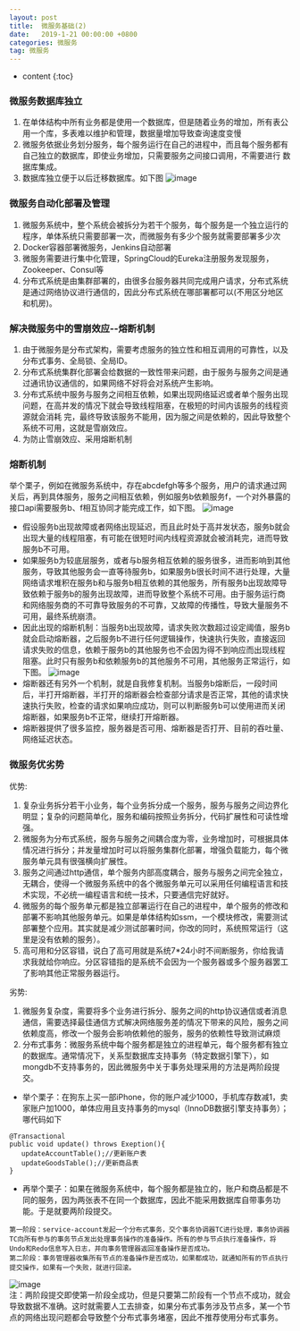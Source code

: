 ```yaml
---
layout: post
title:  微服务基础(2)
date:   2019-1-21 00:00:00 +0800
categories: 微服务
tag: 微服务
---
```


* content
{:toc}


### 微服务数据库独立
   1. 在单体结构中所有业务都是使用一个数据库，但是随着业务的增加，所有表公用一个库，多表难以维护和管理，数据量增加导致查询速度变慢
   2. 微服务依据业务划分服务，每个服务运行在自己的进程中，而且每个服务都有自己独立的数据库，即使业务增加，只需要服务之间接口调用，不需要进行
      数据库集成。
   3. 数据库独立便于以后迁移数据库。如下图
   ![image](https://beautifulgirlzhangxiaogui.top/styles/images/2.png)

### 微服务自动化部署及管理
1. 微服务系统中，整个系统会被拆分为若干个服务，每个服务是一个独立运行的程序，单体系统只需要部署一次，而微服务有多少个服务就需要部署多少次
2. Docker容器部署微服务，Jenkins自动部署
3. 微服务需要进行集中化管理，SpringCloud的Eureka注册服务发现服务，Zookeeper、Consul等
4. 分布式系统是由集群部署的，由很多台服务器共同完成用户请求，分布式系统是通过网络协议进行通信的，因此分布式系统在哪部署都可以(不用区分地区和机房)。

### 解决微服务中的雪崩效应--熔断机制
1. 由于微服务是分布式架构，需要考虑服务的独立性和相互调用的可靠性，以及分布式事务、全局锁、全局ID。
2. 分布式系统集群化部署会给数据的一致性带来问题，由于服务与服务之间是通过通讯协议通信的，如果网络不好将会对系统产生影响。
3. 分布式系统中服务与服务之间相互依赖，如果出现网络延迟或者单个服务出现问题，在高并发的情况下就会导致线程阻塞，在极短的时间内该服务的线程资源就会消耗  完，最终导致该服务不能用，因为服之间是依赖的，因此导致整个系统不可用，这就是雪崩效应。
4. 为防止雪崩效应、采用熔断机制

### 熔断机制
   举个栗子，例如在微服务系统中，存在abcdefgh等多个服务，用户的请求通过网关后，再到具体服务，服务之间相互依赖，例如服务b依赖服务f，一个对外暴露的接口api需要服务b、f相互协同才能完成工作，如下图。
   ![image](https://beautifulgirlzhangxiaogui.top/styles/images/4.png)
   * 假设服务b出现故障或者网络出现延迟，而且此时处于高并发状态，服务b就会出现大量的线程阻塞，有可能在很短时间内线程资源就会被消耗完，进而导致服务b不可用。
   * 如果服务b为较底层服务，或者与b服务相互依赖的服务很多，进而影响到其他服务，导致其他服务会一直等待服务b，如果服务b很长时间不进行处理，大量网络请求堆积在服务b和与服务b相互依赖的其他服务，所有服务b出现故障导致依赖于服务b的服务出现故障，进而导致整个系统不可用。由于服务运行商和网络服务商的不可靠导致服务的不可靠，又故障的传播性，导致大量服务不可用，最终系统崩溃。
   * 因此出现的熔断机制：当服务b出现故障，请求失败次数超过设定阈值，服务b就会启动熔断器，之后服务b不进行任何逻辑操作，快速执行失败，直接返回请求失败的信息，依赖于服务b的其他服务也不会因为得不到响应而出现线程阻塞。此时只有服务b和依赖服务b的其他服务不可用，其他服务正常运行，如下图。
   ![image](https://beautifulgirlzhangxiaogui.top/styles/images/5.png)
   * 熔断器还有另外一个机制，就是自我修复机制。当服务b熔断后，一段时间后，半打开熔断器，半打开的熔断器会检查部分请求是否正常，其他的请求快速执行失败，检查的请求如果响应成功，则可以判断服务b可以使用进而关闭熔断器，如果服务b不正常，继续打开熔断器。
   * 熔断器提供了很多监控，服务器是否可用、熔断器是否打开、目前的吞吐量、网络延迟状态。
   
### 微服务优劣势
优势:</br>
1. 复杂业务拆分若干小业务，每个业务拆分成一个服务，服务与服务之间边界化明显；复杂的问题简单化，服务和编码按照业务拆分，代码扩展性和可读性增强。
2. 微服务为分布式系统，服务与服务之间耦合度为零，业务增加时，可根据具体情况进行拆分；并发量增加时可以将服务集群化部署，增强负载能力，每个微服务单元具有很强横向扩展性。
3. 服务之间通过http通信，单个服务内部高度耦合，服务与服务之间完全独立，无耦合，使得一个微服务系统中的各个微服务单元可以采用任何编程语言和技术实现，不必统一编程语言和统一技术，只要通信完好就好。
4. 微服务的每个服务单元都是独立部署运行在自己的进程中，单个服务的修改和部署不影响其他服务单元。如果是单体结构如ssm，一个模块修改，需要测试部署整个应用。其实就是减少测试部署时间，你改的同时，系统照常运行（这里是没有依赖的服务）。
5. 高可用和分区容错，说白了高可用就是系统7*24小时不间断服务，你给我请求我就给你响应。分区容错指的是系统不会因为一个服务器或多个服务器罢工了影响其他正常服务器运行。

劣势:</br>
1. 微服务复杂度，需要将多个业务进行拆分、服务之间的http协议通信或者消息通信，需要选择最佳通信方式解决网络服务差的情况下带来的风险，服务之间依赖度高，修改一个服务会影响依赖他的服务，服务的依赖性导致测试麻烦
2. 分布式事务：微服务系统中每个服务都是独立的进程单元，每个服务都有独立的数据库。通常情况下，关系型数据库支持事务（特定数据引擎下），如mongdb不支持事务的，因此微服务中关于事务处理采用的方法是两阶段提交。
* 举个栗子：在狗东上买一部iPhone，你的账户减少1000，手机库存数减1，卖家账户加1000，单体应用且支持事务的mysql（InnoDB数据引擎支持事务）；哪代码如下
```
@Transactional
public void update() throws Exeption(){
   updateAccountTable();//更新账户表
   updateGoodsTable();//更新商品表
}
```
* 再举个栗子：如果在微服务系统中，每个服务都是独立的，账户和商品都是不同的服务，因为两张表不在同一个数据库，因此不能采用数据库自带事务功能。于是就要两阶段提交。
```
第一阶段：service-account发起一个分布式事务，交个事务协调器TC进行处理，事务协调器TC向所有参与的事务节点发出处理事务操作的准备操作。所有的参与节点执行准备操作，将Undo和Redo信息写入日志，并向事务管理器返回准备操作是否成功。
第二阶段：事务管理器收集所有节点的准备操作是否成功，如果都成功，就通知所有的节点执行提交操作，如果有一个失败，就进行回滚。
```
![image](https://beautifulgirlzhangxiaogui.top/styles/images/6.png) </br>
注：两阶段提交即使第一阶段全成功，但是只要第二阶段有一个节点不成功，就会导致数据不准确。这时就需要人工去排查，如果分布式事务涉及节点多，某一个节点的网络出现问题都会导致整个分布式事务堵塞，因此不推荐使用分布式事务。
